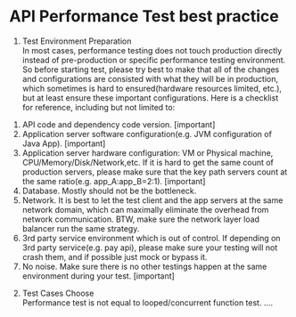 # API Performance Test best practice

1. Test Environment Preparation  
In most cases, performance testing does not touch production directly instead of pre-production or specific performance testing environment. So before starting test, please try best to make that all of the changes and configurations are consisted with what they will be in production, which sometimes is hard to ensured(hardware resources limited, etc.), but at least ensure these important configurations. Here is a checklist for reference, including but not limited to:
1) API code and dependency code version. \[important]
2) Application server software configuration(e.g. JVM configuration of Java App). \[important]
3) Application server hardware configuration: VM or Physical machine, CPU/Memory/Disk/Network,etc. If it is hard to get the same count of production servers, please make sure that the key path servers count at the same ratio(e.g. app_A:app_B=2:1). \[important]
4) Database. Mostly should not be the bottleneck.
5) Network. It is best to let the test client and the app servers at the same network domain, which can maximally eliminate the overhead from network communication. BTW, make sure the network layer load balancer run the same strategy.
6) 3rd party service environment which is out of control. If depending on 3rd party service(e.g. pay api), please make sure your testing will not crash them, and if possible just mock or bypass it.
7) No noise. Make sure there is no other testings happen at the same environment during your test. \[important]


2. Test Cases Choose  
Performance test is not equal to looped/concurrent function test. 
....
